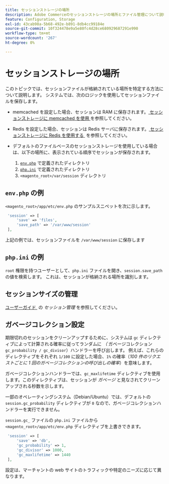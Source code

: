 ```yaml
---
title: セッションストレージの場所
description: Adobe Commerceのセッションストレージの場所とファイル管理について説明します。 ストレージのロジックと構成オプションについて説明します。
feature: Configuration, Storage
exl-id: 43cab98a-5b68-492e-b891-8db4cc99184e
source-git-commit: 10f324478e9a5e80fc4d28ce680929687291e990
workflow-type: tm+mt
source-wordcount: '267'
ht-degree: 0%

---
```


# セッションストレージの場所

このトピックでは、セッションファイルが格納されている場所を特定する方法について説明します。 システムでは、次のロジックを使用してセッションファイルを保存します。

- memcached を設定した場合、セッションは RAM に保存されます。[&#x200B; セッションストレージに memcached を使用 &#x200B;](memcached.md) を参照してください。
- Redis を設定した場合、セッションは Redis サーバに保存されます。[&#x200B; セッションストレージに Redis を使用する &#x200B;](../cache/redis-session.md) を参照してください。
- デフォルトのファイルベースのセッションストレージを使用している場合は、以下の場所に、表示されている順序でセッションが保存されます。

   1. [`env.php`](#example-in-envphp) で定義されたディレクトリ
   1. [`php.ini`](#example-in-phpini) で定義されたディレクトリ
   1. `<magento_root>/var/session` ディレクトリ

## `env.php` の例

`<magento_root>/app/etc/env.php` のサンプルスニペットを次に示します。

```php
 'session' => [
     'save' => 'files',
     'save_path' => '/var/www/session'
 ],
```

上記の例では、セッションファイルを `/var/www/session` に保存します

## `php.ini` の例

`root` 権限を持つユーザーとして、`php.ini` ファイルを開き、`session.save_path` の値を検索します。 これは、セッションが格納される場所を識別します。

## セッションサイズの管理

[&#x200B; ユーザーガイド &#x200B;](https://experienceleague.adobe.com/en/docs/commerce-admin/systems/security/security-session-management) の _セッション管理_ を参照してください。

## ガベージコレクション設定

期限切れのセッションをクリーンアップするために、システムは `gc` ディレクティブによって計算される確率に従ってランダムに _（_ ガベージコレクション `gc_probability / gc_divisor`）ハンドラーを呼び出します。 例えば、これらのディレクティブをそれぞれ `1/100` に設定した場合、`1%` の確率（_100 件のリクエストごとに 1 回のガベージコレクションの呼び出しの確率_）を意味します。

ガベージコレクションハンドラーでは、`gc_maxlifetime` ディレクティブを使用します。このディレクティブは、セッションが _ガベージ_ と見なされてクリーンアップされる秒数を示します。

一部のオペレーティングシステム（Debian/Ubuntu）では、デフォルトの `session.gc_probability` ディレクティブが `0` なので、ガベージコレクションハンドラーを実行できません。

`session.gc_` ファイルの `php.ini` ファイルから `<magento_root>/app/etc/env.php` ディレクティブを上書きできます。

```php
 'session' => [
     'save' => 'db',
     'gc_probability' => 1,
     'gc_divisor' => 1000,
     'gc_maxlifetime' => 1440
 ],
```

設定は、マーチャントの web サイトのトラフィックや特定のニーズに応じて異なります。
